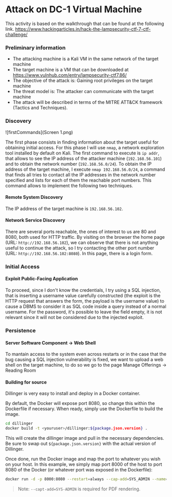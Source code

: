 # **Attack on DC-1 Virtual Machine**
This activity is based on the walkthrough that can be found at the following link.
https://www.hackingarticles.in/hack-the-lampsecurity-ctf-7-ctf-challenge/

### Preliminary information

- The attacking machine is a Kali VM in the same network of the target machine
- The target machine is a VM that can be downloaded at https://www.vulnhub.com/entry/lampsecurity-ctf7,86/
- The objective of the attack is: Gaining root privileges on the target machine
- The threat model is: The attacker can communicate with the target machine
- The attack will be described in terms of the MITRE ATT&CK framework (Tactics and Techniques).

### **Discovery**

![firstCommands](Screen 1.png)

The first phase consists in finding information about the target useful for obtaining initial access. For this phase I will use `nmap`, a network exploration tool installed by default on Kali. The first command to execute is `ip addr`, that allows to see the IP address of the attacker machine (`192.168.56.101`) and to obtain the network number (`192.168.56.0/24`). To obtain the IP address of the target machine, I execute `nmap 192.168.56.0/24`, a command that finds all tries to contact all the IP addresses in the network number specified and lists for each of them the reachable port numbers. This command allows to implement the following two techniques.

#### Remote System Discovery 

The IP address of the target machine is `192.168.56.102`.

#### Network Service Discovery

There are several ports reachable, the ones of interest to us are 80 and 8080, both used for HTTP traffic. By visiting on the browser the home page (URL: ```http://192.168.56.102```), we can observe that there is not anything useful to continue the attack, so I try contacting the other port number (URL: ```http://192.168.56.102:8080```). In this page, there is a login form.

### Initial Access 

#### Exploit Public-Facing Application
To proceed, since I don't know the credentials, I try using a SQL injection, that is inserting a username value carefully constructed (the exploit is the HTTP request that answers the form, the payload is the username value) to cause a DBMS to consider it as SQL code inside a query instead of a normal username. For the password, it's possible to leave the field empty, it is not relevant since it will not be considered due to the injected exploit.

### Persistence

#### Server Software Component &rarr; Web Shell

To mantain access to the system even across restarts or in the case that the bug causing a SQL injection vulnerability is fixed, we want to upload a web shell on the target machine, to do so we go to the page Manage Offerings &rarr; Reading Room

#### Building for source


Dillinger is very easy to install and deploy in a Docker container.

By default, the Docker will expose port 8080, so change this within the
Dockerfile if necessary. When ready, simply use the Dockerfile to
build the image.

```sh
cd dillinger
docker build -t <youruser>/dillinger:${package.json.version} .
```

This will create the dillinger image and pull in the necessary dependencies.
Be sure to swap out `${package.json.version}` with the actual
version of Dillinger.

Once done, run the Docker image and map the port to whatever you wish on
your host. In this example, we simply map port 8000 of the host to
port 8080 of the Docker (or whatever port was exposed in the Dockerfile):

```sh
docker run -d -p 8000:8080 --restart=always --cap-add=SYS_ADMIN --name=dillinger <youruser>/dillinger:${package.json.version}
```

> Note: `--capt-add=SYS-ADMIN` is required for PDF rendering.

